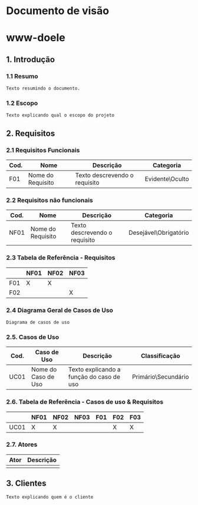 # Documento de visão
# www-doele
## 1. Introdução
### 1.1 Resumo

    Texto resumindo o documento.

### 1.2 Escopo

    Texto explicando qual o escopo do projeto

## 2. Requisitos

### 2.1 Requisitos Funcionais

| Cod. | Nome | Descrição | Categoria |
| -------- | -------- | -------- | -------- |
| F01 | Nome do Requisito |	Texto descrevendo o requisito |	Evidente\Oculto|

### 2.2 Requisitos não funcionais

| Cod. | Nome | Descrição | Categoria |
| -------- | -------- | -------- | -------- |
| NF01 | Nome do Requisito |	Texto descrevendo o requisito |	Desejável\Obrigatório|

### 2.3 Tabela de Referência - Requisitos

| | NF01 | NF02 | NF03 |
| -------- | -------- | -------- | -------- |
| F01 | X | X |	|
| F02 |  | | X |

### 2.4 Diagrama Geral de Casos de Uso

    Diagrama de casos de uso

### 2.5. Casos de Uso

| Cod. | Caso de Uso | Descrição | Classificação |
| -------- | -------- | -------- | -------- |
| UC01 | Nome do Caso de Uso |	Texto explicando a função do caso de uso |	Primário\Secundário |

### 2.6. Tabela de Referência - Casos de uso & Requisitos

| | NF01 | NF02 | NF03 | F01 | F02 | F03 |
| -------- | -------- | -------- | -------- | -------- | -------- | -------- |
| UC01 | X | X | | | X | X |

### 2.7. Atores

| Ator | Descrição |
| -------- | -------- |
| | |  

## 3. Clientes

    Texto explicando quem é o cliente

